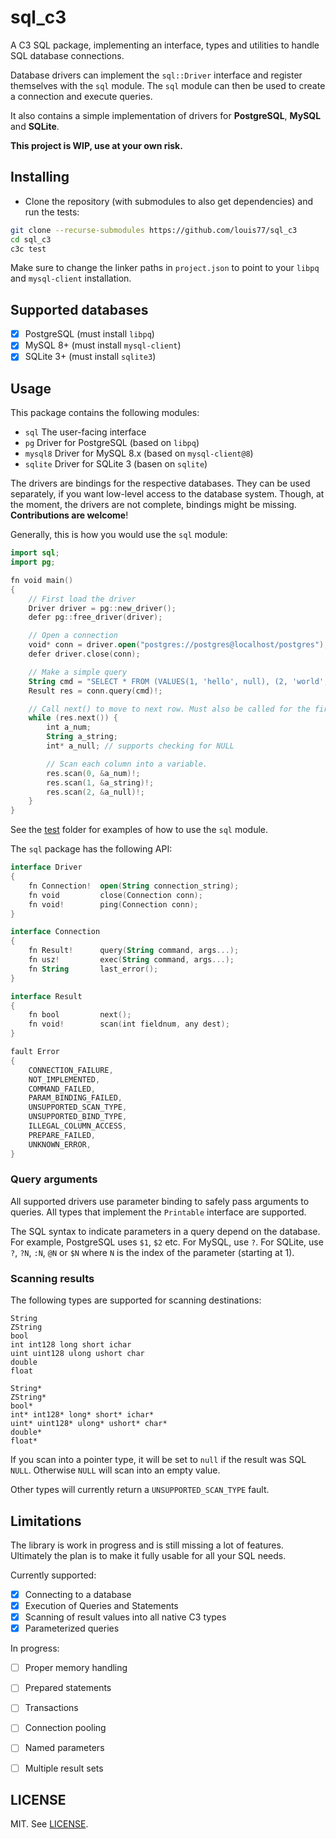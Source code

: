# sql_c3

A C3 SQL package, implementing an interface, types and utilities to handle SQL database connections.

Database drivers can implement the `sql::Driver` interface and register themselves with the `sql` module. The `sql` module can then be used to create a connection and execute queries.

It also contains a simple implementation of drivers for **PostgreSQL**, **MySQL** and **SQLite**.

**This project is WIP, use at your own risk.**

## Installing

- Clone the repository (with submodules to also get dependencies) and run the tests:

```sh
git clone --recurse-submodules https://github.com/louis77/sql_c3
cd sql_c3
c3c test
```

Make sure to change the linker paths in `project.json` to point to your `libpq` and `mysql-client` installation.

## Supported databases

- [X] PostgreSQL (must install `libpq`)
- [X] MySQL 8+ (must install `mysql-client`)
- [X] SQLite 3+  (must install `sqlite3`)

## Usage

This package contains the following modules:

- `sql` The user-facing interface
- `pg` Driver for PostgreSQL (based on `libpq`)
- `mysql8` Driver for MySQL 8.x (based on `mysql-client@8`)
- `sqlite` Driver for SQLite 3 (basen on `sqlite`)

The drivers are bindings for the respective databases. They can be used separately, if you want low-level access to the database system. Though, at the moment, the drivers are not complete, bindings might be missing. **Contributions are welcome**!

Generally, this is how you would use the `sql` module:

```kotlin
import sql;
import pg;

fn void main()
{
    // First load the driver
    Driver driver = pg::new_driver();
    defer pg::free_driver(driver);

    // Open a connection
    void* conn = driver.open("postgres://postgres@localhost/postgres");
    defer driver.close(conn);

    // Make a simple query
    String cmd = "SELECT * FROM (VALUES(1, 'hello', null), (2, 'world', null)) AS t(a_num, a_string, a_null)";
    Result res = conn.query(cmd)!;

    // Call next() to move to next row. Must also be called for the first row
    while (res.next()) {
        int a_num;
        String a_string;
        int* a_null; // supports checking for NULL

        // Scan each column into a variable.
        res.scan(0, &a_num)!;
        res.scan(1, &a_string)!;
        res.scan(2, &a_null)!;
    }
}
```

See the [test](test) folder for examples of how to use the `sql` module.


The `sql` package has the following API:

```kotlin
interface Driver
{
    fn Connection!  open(String connection_string);
    fn void         close(Connection conn);
    fn void!        ping(Connection conn);
}

interface Connection
{
    fn Result!      query(String command, args...);
    fn usz!         exec(String command, args...);
    fn String       last_error();
}

interface Result
{
    fn bool         next();
    fn void!        scan(int fieldnum, any dest);
}

fault Error
{
    CONNECTION_FAILURE,
    NOT_IMPLEMENTED,
    COMMAND_FAILED,
    PARAM_BINDING_FAILED,
    UNSUPPORTED_SCAN_TYPE,
    UNSUPPORTED_BIND_TYPE,
    ILLEGAL_COLUMN_ACCESS,
    PREPARE_FAILED,
    UNKNOWN_ERROR,
}
```

### Query arguments

All supported drivers use parameter binding to safely pass arguments to queries. All types that implement the `Printable` interface are supported.

The SQL syntax to indicate parameters in a query depend on the database. For example, PostgreSQL uses `$1`, `$2` etc. For MySQL, use `?`. For SQLite, use `?`, `?N`, `:N`, `@N` or `$N` where `N` is the index of the parameter (starting at 1).


### Scanning results

The following types are supported for scanning destinations:

```
String
ZString
bool
int int128 long short ichar
uint uint128 ulong ushort char
double
float

String*
ZString*
bool*
int* int128* long* short* ichar*
uint* uint128* ulong* ushort* char*
double*
float*
```

If you scan into a pointer type, it will be set to `null` if the result was SQL `NULL`. Otherwise `NULL` will scan into an empty value.

Other types will currently return a `UNSUPPORTED_SCAN_TYPE` fault.

## Limitations

The library is work in progress and is still missing a lot of features. Ultimately the plan is to make it fully usable for all your SQL needs.

Currently supported:

- [x] Connecting to a database
- [x] Execution of Queries and Statements
- [x] Scanning of result values into all native C3 types
- [x] Parameterized queries

In progress:

- [ ] Proper memory handling
- [ ] Prepared statements
- [ ] Transactions
- [ ] Connection pooling
- [ ] Named parameters
- [ ] Multiple result sets


## LICENSE

MIT. See [LICENSE](LICENSE).

